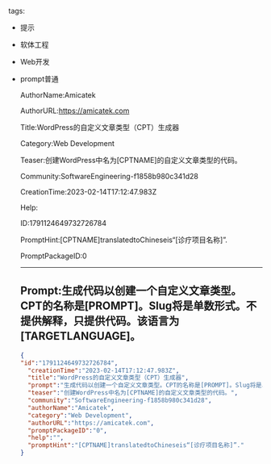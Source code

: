   tags: 
- 提示
- 软体工程
- Web开发
- prompt普通

  AuthorName:Amicatek

  AuthorURL:https://amicatek.com

  Title:WordPress的自定义文章类型（CPT）生成器

  Category:Web Development

  Teaser:创建WordPress中名为[CPTNAME]的自定义文章类型的代码。

  Community:SoftwareEngineering-f1858b980c341d28

  CreationTime:2023-02-14T17:12:47.983Z

  Help:

  ID:1791124649732726784

  PromptHint:[CPTNAME]translatedtoChineseis“[诊疗项目名称]”.

  PromptPackageID:0

  ---

  ## Prompt:生成代码以创建一个自定义文章类型。CPT的名称是[PROMPT]。Slug将是单数形式。不提供解释，只提供代码。该语言为[TARGETLANGUAGE]。

  ```json
  {
  "id":"1791124649732726784",
    "creationTime":"2023-02-14T17:12:47.983Z",
    "title":"WordPress的自定义文章类型（CPT）生成器",
    "prompt":"生成代码以创建一个自定义文章类型。CPT的名称是[PROMPT]。Slug将是单数形式。不提供解释，只提供代码。该语言为[TARGETLANGUAGE]。",
    "teaser":"创建WordPress中名为[CPTNAME]的自定义文章类型的代码。",
    "community":"SoftwareEngineering-f1858b980c341d28",
    "authorName":"Amicatek",
    "category":"Web Development",
    "authorURL":"https://amicatek.com",
    "promptPackageID":"0",
    "help":"",
    "promptHint":"[CPTNAME]translatedtoChineseis“[诊疗项目名称]”."
  }
  ```
